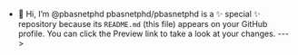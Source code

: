 - 👋 Hi, I’m @pbasnetphd
pbasnetphd/pbasnetphd is a ✨ special ✨ repository because its `README.md` (this file) appears on your GitHub profile.
You can click the Preview link to take a look at your changes.
--->
